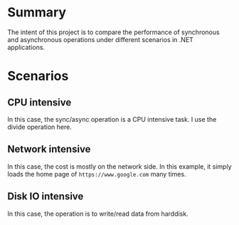 ﻿# Summary
The intent of this project is to compare the performance of synchronous and asynchronous operations under different scenarios in .NET applications.

# Scenarios
## CPU intensive
In this case, the sync/async operation is a CPU intensive task. I use the divide operation here.

## Network intensive
In this case, the cost is mostly on the network side. In this example, it simply loads the home page of `https://www.google.com` many times.

## Disk IO intensive
In this case, the operation is to write/read data from harddisk.